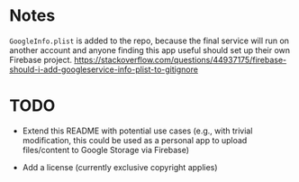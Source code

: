 Notes
=====

`GoogleInfo.plist` is added to the repo, because the final
service will run on another account and anyone finding
this app useful should set up their own Firebase project.
https://stackoverflow.com/questions/44937175/firebase-should-i-add-googleservice-info-plist-to-gitignore

TODO
====

* Extend this README with potential use cases (e.g., with trivial
  modification, this could be used as a personal app to upload files/content
  to Google Storage via Firebase)

* Add a license (currently exclusive copyright applies)
